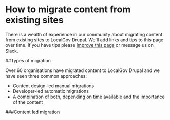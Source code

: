 # How to migrate content from existing sites

There is a wealth of experience in our community about migrating content from existing sites to LocalGov Drupal. We'll add links and tips to this page over time. If you have tips please [improve this page](https://github.com/localgovdrupal/docs/edit/main/docs/src/content/how-to/how-to-migrate-content-from-existing-sites.md) or message us on Slack.

##Types of migration

Over 60 organisations have migrated content to LocalGov Drupal and we have seen three common approaches:

* Content design-led manual migrations
* Developer-led automatic migrations
* A combination of both, depending on time available and the importance of the content

###Content led migration



